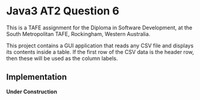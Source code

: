 
# Java3 AT2 Question 6
This is a TAFE assignment for the Diploma in Software Development,
at the South Metropolitan TAFE, Rockingham, Western Australia.

This project contains a GUI application that reads any CSV file and
displays its contents inside a table. If the first row of the CSV data
is the header row, then these will be used as the column labels.

## Implementation

**Under Construction**
